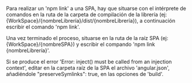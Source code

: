 Para realizar un 'npm link' a una SPA, hay que situarse con el intérprete de comandos en la ruta de la carpeta de compilación de la librería (ej: {WorkSpace}/{nombreLibrería}/dist/{nombreLibrería}), a continuación escribir el comando 'npm link'. 

Una vez terminado el proceso, situarse en la ruta de la raíz SPA (ej: {WorkSpace}/{nombreSPA}) y escribir el compando 'npm link {nombreLibrería}'.

Si se produce el error 'Error: inject() must be called from an injection context', editar en la carpeta raíz de la SPA el archivo 'angular.json', añadiéndole "preserveSymlinks": true, en las opciones de 'build'.
